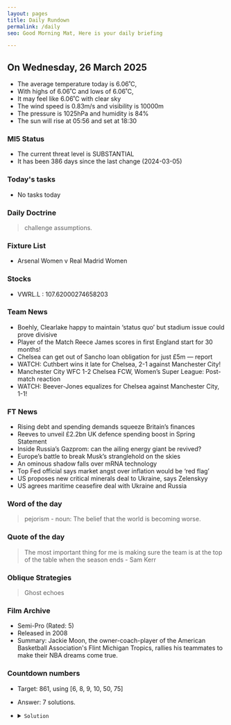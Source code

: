 ```yaml
---
layout: pages
title: Daily Rundown
permalink: /daily
seo: Good Morning Mat, Here is your daily briefing

---
```


<!-- weather_marker starts -->
## On Wednesday, 26 March 2025

- The average temperature today is 6.06˚C,
- With highs of 6.06˚C and lows of 6.06˚C,
- It may feel like 6.06˚C with clear sky
- The wind speed is 0.83m/s and visibility is 10000m
- The pressure is 1025hPa and humidity is 84%
- The sun will rise at 05:56 and set at 18:30

<!-- weather_marker ends -->

### MI5 Status
<!-- threat_marker starts -->
- The current threat level is <span class="highlighter">SUBSTANTIAL</span>
- It has been 386 days since the last change (2024-03-05)

<!-- threat_marker ends -->

### Today's tasks
<!-- task_marker starts -->
- No tasks today
<!-- task_marker ends -->

### Daily Doctrine
<!-- doctrine_marker starts -->
> challenge assumptions.
<!-- doctrine_marker ends -->

### Fixture List

<!-- fixture_marker starts -->
- Arsenal Women v Real Madrid Women
<!-- fixture_marker ends -->


### Stocks

<!-- stocks_marker starts -->

- VWRL.L : 107.62000274658203 

<!-- stocks_marker ends -->


### Team News
<!-- news_marker starts -->

 - Boehly, Clearlake happy to maintain ‘status quo’ but stadium issue could prove divisive
 - Player of the Match Reece James scores in first England start for 30 months!
 - Chelsea can get out of Sancho loan obligation for just £5m — report
 - WATCH: Cuthbert wins it late for Chelsea, 2-1 against Manchester City!
 - Manchester City WFC 1-2 Chelsea FCW, Women’s Super League: Post-match reaction
 - WATCH: Beever-Jones equalizes for Chelsea against Manchester City, 1-1!

<!-- news_marker ends -->

### FT News

<!-- ftnews_marker starts -->

 - Rising debt and spending demands squeeze Britain’s finances
 - Reeves to unveil £2.2bn UK defence spending boost in Spring Statement
 - Inside Russia’s Gazprom: can the ailing energy giant be revived?
 - Europe’s battle to break Musk’s stranglehold on the skies
 - An ominous shadow falls over mRNA technology
 - Top Fed official says market angst over inflation would be ‘red flag’
 - US proposes new critical minerals deal to Ukraine, says Zelenskyy
 - US agrees maritime ceasefire deal with Ukraine and Russia

<!-- ftnews_marker ends -->

### Word of the day

<!-- word_marker starts -->

 > pejorism - noun: The belief that the world is becoming worse.

<!-- word_marker ends -->


### Quote of the day
<!-- quote_marker starts -->

> The most important thing for me is making sure the team is at the top of the table when the season ends - Sam Kerr

<!-- quote_marker ends -->

### Oblique Strategies
<!-- eno_marker starts -->
> Ghost echoes

<!-- eno_marker ends -->

### Film Archive

<!-- film_marker starts -->
- Semi-Pro (Rated: 5)
- Released in 2008
- Summary: Jackie Moon, the owner-coach-player of the American Basketball Association's Flint Michigan Tropics, rallies his teammates to make their NBA dreams come true.
<!-- film_marker ends -->

### Countdown numbers
<!-- game_marker starts -->

- Target: 861, using [6, 8, 9, 10, 50, 75]
- Answer: 7 solutions.

- <details><summary><code>Solution</code></summary>

  Solution: ( 75 + 10 + 6 ) x 9 + 50 - 8

   </details>

<!-- game_marker ends -->
